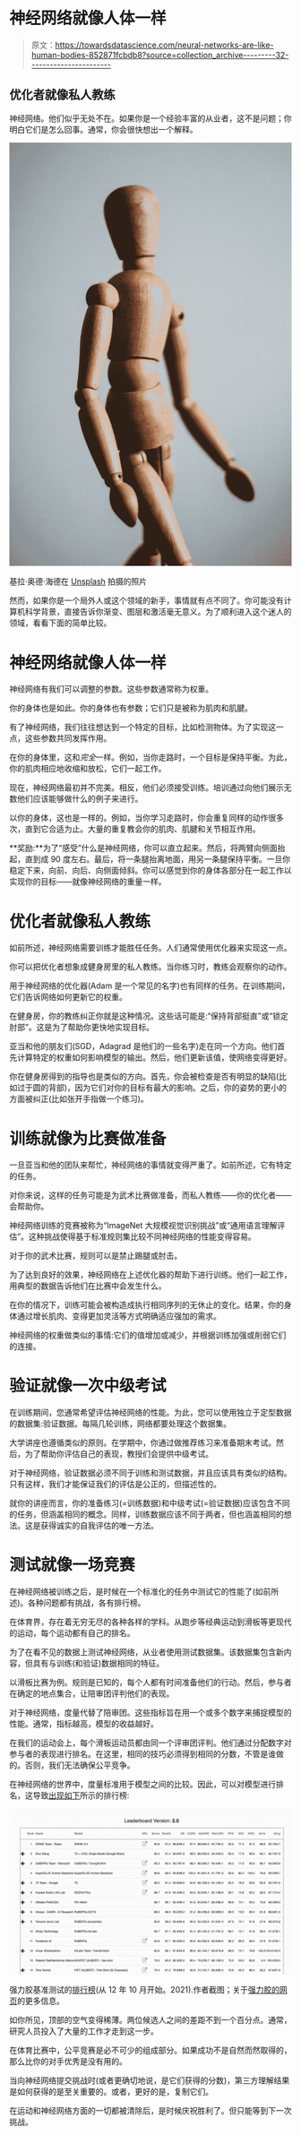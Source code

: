 # 神经网络就像人体一样

> 原文：<https://towardsdatascience.com/neural-networks-are-like-human-bodies-852871fcbdb8?source=collection_archive---------32----------------------->

## 优化者就像私人教练

神经网络。他们似乎无处不在。如果你是一个经验丰富的从业者，这不是问题；你明白它们是怎么回事。通常，你会很快想出一个解释。

![](img/25c3c69d49a79230b093b0424552741d.png)

基拉·奥德·海德在 [Unsplash](https://unsplash.com?utm_source=medium&utm_medium=referral) 拍摄的照片

然而，如果你是一个局外人或这个领域的新手，事情就有点不同了。你可能没有计算机科学背景，直接告诉你渐变、图层和激活毫无意义。为了顺利进入这个迷人的领域，看看下面的简单比较。

# 神经网络就像人体一样

神经网络有我们可以调整的参数。这些参数通常称为权重。

你的身体也是如此。你的身体也有参数；它们只是被称为肌肉和肌腱。

有了神经网络，我们往往想达到一个特定的目标，比如检测物体。为了实现这一点，这些参数共同发挥作用。

在你的身体里，这和*完全*一样。例如，当你走路时，一个目标是保持平衡。为此，你的肌肉相应地收缩和放松，它们一起工作。

现在，神经网络最初并不完美。相反，他们必须接受训练。培训通过向他们展示无数他们应该能够做什么的例子来进行。

以你的身体，这也是一样的。例如，当你学习走路时，你会重复同样的动作很多次，直到它合适为止。大量的重复教会你的肌肉、肌腱和关节相互作用。

**奖励:**为了“感受”什么是神经网络，你可以直立起来。然后，将两臂向侧面抬起，直到成 90 度左右。最后，将一条腿抬离地面，用另一条腿保持平衡。一旦你稳定下来，向前、向后、向侧面倾斜。你可以感觉到你的身体各部分在一起工作以实现你的目标——就像神经网络的重量一样。

# 优化者就像私人教练

如前所述，神经网络需要训练才能胜任任务。人们通常使用优化器来实现这一点。

你可以把优化者想象成健身房里的私人教练。当你练习时，教练会观察你的动作。

用于神经网络的优化器(Adam 是一个常见的名字)也有同样的任务。在训练期间，它们告诉网络如何更新它的权重。

在健身房，你的教练纠正你就是这种情况。这些话可能是:“保持背部挺直”或“锁定肘部”。这是为了帮助你更快地实现目标。

亚当和他的朋友们(SGD，Adagrad 是他们的一些名字)走在同一个方向。他们首先计算特定的权重如何影响模型的输出。然后，他们更新该值，使网络变得更好。

你在健身房得到的指导也是类似的方向。首先，你会被检查是否有明显的缺陷(比如过于圆的背部)，因为它们对你的目标有最大的影响。之后，你的姿势的更小的方面被纠正(比如张开手指做一个练习)。

# 训练就像为比赛做准备

一旦亚当和他的团队来帮忙，神经网络的事情就变得严重了。如前所述，它有特定的任务。

对你来说，这样的任务可能是为武术比赛做准备，而私人教练——你的优化者——会帮助你。

神经网络训练的竞赛被称为“ImageNet 大规模视觉识别挑战”或“通用语言理解评估”。这种挑战使得基于标准规则集比较不同神经网络的性能变得容易。

对于你的武术比赛，规则可以是禁止踢腿或肘击。

为了达到良好的效果，神经网络在上述优化器的帮助下进行训练。他们一起工作，用典型的数据告诉他们在比赛中会发生什么。

在你的情况下，训练可能会被构造成执行相同序列的无休止的变化。结果，你的身体通过增长肌肉、变得更加灵活等方式明确适应强加的需求。

神经网络的权重做类似的事情:它们的值增加或减少，并根据训练加强或削弱它们的连接。

# 验证就像一次中级考试

在训练期间，您通常希望评估神经网络的性能。为此，您可以使用独立于定型数据的数据集:验证数据。每隔几轮训练，网络都要处理这个数据集。

大学讲座也遵循类似的原则。在学期中，你通过做推荐练习来准备期末考试。然后，为了帮助你评估自己的表现，教授们会提供中级考试。

对于神经网络，验证数据必须不同于训练和测试数据，并且应该具有类似的结构。只有这样，我们才能保证我们的评估是公正的，但描述性的。

就你的讲座而言，你的准备练习(=训练数据)和中级考试(=验证数据)应该包含不同的任务，但涵盖相同的概念。同样，训练数据应该不同于两者，但也涵盖相同的想法。这是获得诚实的自我评估的唯一方法。

# 测试就像一场竞赛

在神经网络被训练之后，是时候在一个标准化的任务中测试它的性能了(如前所述)。各种问题都有挑战，各有排行榜。

在体育界，存在着无穷无尽的各种各样的学科。从跑步等经典运动到滑板等更现代的运动，每个运动都有自己的排名。

为了在看不见的数据上测试神经网络，从业者使用测试数据集。该数据集包含新内容，但具有与训练(和验证)数据相同的特征。

以滑板比赛为例。规则是已知的，每个人都有时间准备他们的行动。然后，参与者在确定的地点集合，让陪审团评判他们的表现。

对于神经网络，度量代替了陪审团。这些指标旨在用一个或多个数字来捕捉模型的性能。通常，指标越高，模型的收益越好。

在我们的运动会上，每个滑板运动员都由同一个评审团评判。他们通过分配数字对参与者的表现进行排名。在这里，相同的技巧必须得到相同的分数，不管是谁做的。否则，我们无法确保公平竞争。

在神经网络的世界中，度量标准用于模型之间的比较。因此，可以对模型进行排名，这导致[出现如下](https://super.gluebenchmark.com/leaderboard)所示的排行榜:

![](img/f8cd52b9a8299bff81c6833ab93472f5.png)

强力胶基准测试的[排行榜](https://super.gluebenchmark.com/leaderboard/)(从 12 年 10 月开始。2021).作者截图；关于[强力胶的网页](https://super.gluebenchmark.com/)的更多信息。

如你所见，顶部的空气变得稀薄。两位候选人之间的差距不到一个百分点。通常，研究人员投入了大量的工作才走到这一步。

在体育比赛中，公平竞赛是必不可少的组成部分。如果成功不是自然而然取得的，那么比你的对手优秀是没有用的。

当向神经网络提交挑战时(或者更确切地说，是它们获得的分数)，第三方理解结果是如何获得的是至关重要的。或者，更好的是，复制它们。

在运动和神经网络方面的一切都被清除后，是时候庆祝胜利了。但只能等到下一次挑战。